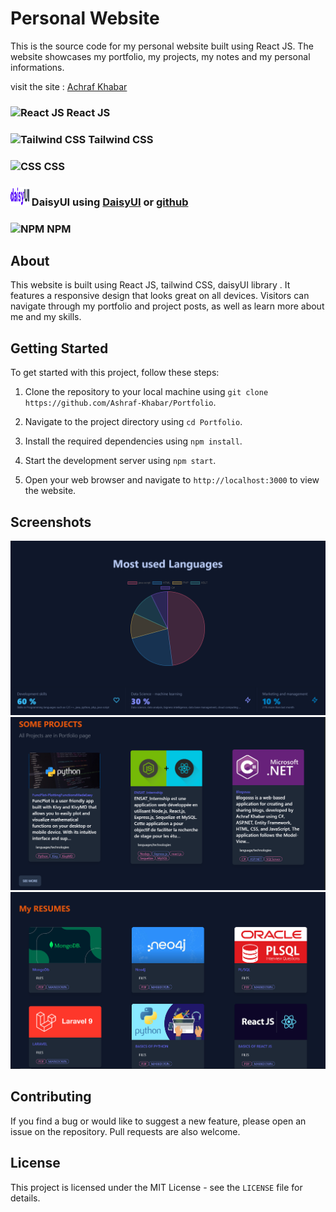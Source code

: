 Personal Website 
================

This is the source code for my personal website built using React JS. The website showcases my portfolio, my projects, my notes and my personal informations.

visit the site : <a href="https://achrafkhabar.com/">Achraf Khabar</a>

### <img src="https://cdn.iconscout.com/icon/free/png-256/react-1-282599.png" alt="React JS" width="30px" height="30px" /> React JS

### <img src="https://avatars.githubusercontent.com/u/30317862?s=200&v=4" alt="Tailwind CSS" width="30px" height="30px" /> Tailwind CSS

### <img src="https://img.icons8.com/color/48/000000/css3.png" alt="CSS" width="30px" height="30px" /> CSS

### <img src="https://raw.githubusercontent.com/saadeghi/files/main/daisyui/logo-4.svg" alt="DaisyUI" width="30px" height="30px" /> DaisyUI using <a href="https://daisyui.com/">DaisyUI</a> or <a href="https://github.com/saadeghi/daisyui">github</a>

### <img src="https://img.icons8.com/color/48/000000/npm.png" alt="NPM" width="30px" height="30px" /> NPM

About
-----

This website is built using React JS, tailwind CSS, daisyUI library . It features a responsive design that looks great on all devices. Visitors can navigate through my portfolio and project posts, as well as learn more about me and my skills.

Getting Started
---------------

To get started with this project, follow these steps:

1.  Clone the repository to your local machine using `git clone https://github.com/Ashraf-Khabar/Portfolio`.

2.  Navigate to the project directory using `cd Portfolio`.

3.  Install the required dependencies using `npm install`.

4.  Start the development server using `npm start`.

5.  Open your web browser and navigate to `http://localhost:3000` to view the website.

Screenshots
-----------

![Screenshot of Homepage](./readme-pics/Screen1.PNG) ![Screenshot of Portfolio](./readme-pics/Screen2.PNG) ![Screenshot of Blog](./readme-pics/Screen3.PNG)

Contributing
------------

If you find a bug or would like to suggest a new feature, please open an issue on the repository. Pull requests are also welcome.

License
-------

This project is licensed under the MIT License - see the `LICENSE` file for details.
